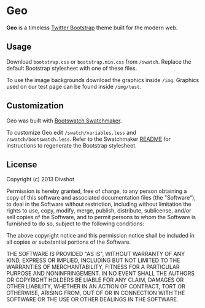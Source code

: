 # Geo

**Geo** is a timeless [Twitter Bootstrap](http://twitter.github.com/bootstrap) theme built for the modern web.

## Usage

Download `bootstrap.css` or `bootstrap.min.css` from `/swatch`. Replace the default Bootstrap stylesheet with one of these files.

To use the image backgrounds download the graphics inside `/img`. Graphics used on our test page can be found inside `/img/test`.

## Customization

Geo was built with [Bootswatch Swatchmaker](https://github.com/thomaspark/bootswatch/tree/gh-pages/swatchmaker).

To customize Geo edit `/swatch/variables.less` and `/swatch/bootswatch.less`. Refer to the Swatchmaker [README](https://github.com/thomaspark/bootswatch/tree/gh-pages/swatchmaker) for instructions to regenerate the Bootstrap stylesheet.

## License

Copyright (c) 2013 Divshot

Permission is hereby granted, free of charge, to any person obtaining a copy of this software and associated documentation files (the "Software"), to deal in the Software without restriction, including without limitation the rights to use, copy, modify, merge, publish, distribute, sublicense, and/or sell copies of the Software, and to permit persons to whom the Software is furnished to do so, subject to the following conditions:

The above copyright notice and this permission notice shall be included in all copies or substantial portions of the Software.

THE SOFTWARE IS PROVIDED "AS IS", WITHOUT WARRANTY OF ANY KIND, EXPRESS OR IMPLIED, INCLUDING BUT NOT LIMITED TO THE WARRANTIES OF MERCHANTABILITY, FITNESS FOR A PARTICULAR PURPOSE AND NONINFRINGEMENT. IN NO EVENT SHALL THE AUTHORS OR COPYRIGHT HOLDERS BE LIABLE FOR ANY CLAIM, DAMAGES OR OTHER LIABILITY, WHETHER IN AN ACTION OF CONTRACT, TORT OR OTHERWISE, ARISING FROM, OUT OF OR IN CONNECTION WITH THE SOFTWARE OR THE USE OR OTHER DEALINGS IN THE SOFTWARE.